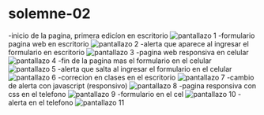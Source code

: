 # solemne-02

-inicio de la pagina, primera edicíon en escritorio
![pantallazo 1](./cap-2.png)
-formulario pagina web en escritorio
![pantallazo 2](./cap-1.png)
-alerta que aparece al ingresar el formulario en escritorio
![pantallazo 3](./cap-3.png)
-pagina web responsiva en celular
![pantallazo 4](./cap-4.png)
-fin de la pagina mas el formulario en el celular
![pantallazo 5](./cap-5.png)
-alerta que salta al ingresar el formulario en el celular
![pantallazo 6](./cap-6.png)
-correcion en clases en el escritorio
![pantallazo 7](./cap-7.png)
-cambio de alerta con javascript (responsivo)
![pantallazo 8](./cap-8.png)
-pagina responsiva con css en el telefono
![pantallazo 9](./cap-9.png)
-formulario en el cel
![pantallazo 10](./cap-10.png)
-alerta en el telefono 
![pantallazo 11](./cap-11.png)

